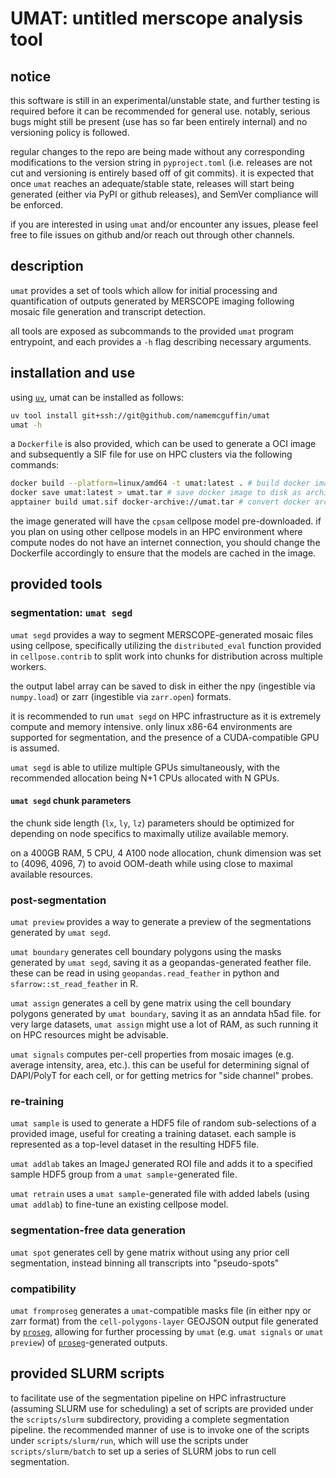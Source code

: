 # UMAT: untitled merscope analysis tool

## notice

this software is still in an experimental/unstable state, and further testing is required before it can be recommended for general use.
notably, serious bugs might still be present (use has so far been entirely internal) and no versioning policy is followed.

regular changes to the repo are being made without any corresponding modifications to the version string in `pyproject.toml` (i.e. releases are not cut and versioning is entirely based off of git commits).
it is expected that once `umat` reaches an adequate/stable state, releases will start being generated (either via PyPI or github releases), and SemVer compliance will be enforced.

if you are interested in using `umat` and/or encounter any issues, please feel free to file issues on github and/or reach out through other channels.

## description

`umat` provides a set of tools which allow for initial processing and quantification of outputs generated by MERSCOPE imaging following mosaic file generation and transcript detection.

all tools are exposed as subcommands to the provided `umat` program entrypoint, and each provides a `-h` flag describing necessary arguments.

## installation and use

using [`uv`](https://docs.astral.sh/uv/getting-started/installation/), umat can be installed as follows:

```bash
uv tool install git+ssh://git@github.com/namemcguffin/umat
umat -h
```

a `Dockerfile` is also provided, which can be used to generate a OCI image and subsequently a SIF file for use on HPC clusters via the following commands:

```bash
docker build --platform=linux/amd64 -t umat:latest . # build docker image
docker save umat:latest > umat.tar # save docker image to disk as archive
apptainer build umat.sif docker-archive://umat.tar # convert docker archive to sif
```

the image generated will have the `cpsam` cellpose model pre-downloaded.
if you plan on using other cellpose models in an HPC environment where compute nodes do not have an internet connection, you should change the Dockerfile accordingly to ensure that the models are cached in the image.

## provided tools

### segmentation: `umat segd`

`umat segd` provides a way to segment MERSCOPE-generated mosaic files using cellpose, specifically utilizing the `distributed_eval` function provided in `cellpose.contrib` to split work into chunks for distribution across multiple workers.

the output label array can be saved to disk in either the npy (ingestible via `numpy.load`) or zarr (ingestible via `zarr.open`) formats.

it is recommended to run `umat segd` on HPC infrastructure as it is extremely compute and memory intensive.
only linux x86-64 environments are supported for segmentation, and the presence of a CUDA-compatible GPU is assumed.

`umat segd` is able to utilize multiple GPUs simultaneously, with the recommended allocation being N+1 CPUs allocated with N GPUs.

#### `umat segd` chunk parameters

the chunk side length (`lx`, `ly`, `lz`) parameters should be optimized for depending on node specifics to maximally utilize available memory.

on a 400GB RAM, 5 CPU, 4 A100 node allocation, chunk dimension was set to (4096, 4096, 7) to avoid OOM-death while using close to maximal available resources.

### post-segmentation

`umat preview` provides a way to generate a preview of the segmentations generated by `umat segd`.

`umat boundary` generates cell boundary polygons using the masks generated by `umat segd`, saving it as a geopandas-generated feather file.
these can be read in using `geopandas.read_feather` in python and `sfarrow::st_read_feather` in R.

`umat assign` generates a cell by gene matrix using the cell boundary polygons generated by `umat boundary`, saving it as an anndata h5ad file.
for very large datasets, `umat assign` might use a lot of RAM, as such running it on HPC resources might be advisable.

`umat signals` computes per-cell properties from mosaic images (e.g. average intensity, area, etc.).
this can be useful for determining signal of DAPI/PolyT for each cell, or for getting metrics for "side channel" probes.

### re-training

`umat sample` is used to generate a HDF5 file of random sub-selections of a provided image, useful for creating a training dataset.
each sample is represented as a top-level dataset in the resulting HDF5 file.

`umat addlab` takes an ImageJ generated ROI file and adds it to a specified sample HDF5 group from a `umat sample`-generated file.

`umat retrain` uses a `umat sample`-generated file with added labels (using `umat addlab`) to fine-tune an existing cellpose model.

### segmentation-free data generation

`umat spot` generates cell by gene matrix without using any prior cell segmentation, instead binning all transcripts into "pseudo-spots"

### compatibility

`umat fromproseg` generates a `umat`-compatible masks file (in either npy or zarr format) from the `cell-polygons-layer` GEOJSON output file generated by [`proseg`](https://github.com/dcjones/proseg), allowing for further processing by `umat` (e.g. `umat signals` or `umat preview`) of [`proseg`](https://github.com/dcjones/proseg)-generated outputs.

## provided SLURM scripts

to facilitate use of the segmentation pipeline on HPC infrastructure (assuming SLURM use for scheduling) a set of scripts are provided under the `scripts/slurm` subdirectory, providing a complete segmentation pipeline.
the recommended manner of use is to invoke one of the scripts under `scripts/slurm/run`, which will use the scripts under `scripts/slurm/batch` to set up a series of SLURM jobs to run cell segmentation.
